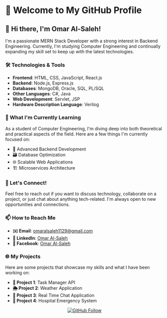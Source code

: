 # 🎉 Welcome to My GitHub Profile

## 👋 Hi there, I'm Omar Al-Saleh!

I'm a passionate MERN Stack Developer with a strong interest in Backend Engineering. Currently, I'm studying Computer Engineering and continually expanding my skill set to keep up with the latest technologies.

### 🛠️ Technologies & Tools

- **Frontend**: HTML, CSS, JavaScript, React.js
- **Backend**: Node.js, Express.js
- **Databases**: MongoDB, Oracle, SQL, PL/SQL
- **Other Languages**: C#, Java
- **Web Development**: Servlet, JSP
- **Hardware Description Language**: Verilog

### 🌱 What I'm Currently Learning

As a student of Computer Engineering, I'm diving deep into both theoretical and practical aspects of the field. Here are a few things I'm currently focused on:

- 🚀 Advanced Backend Development
- 🗃️ Database Optimization
- 🌐 Scalable Web Applications
- 🏗️ Microservices Architecture

### 💬 Let's Connect!

Feel free to reach out if you want to discuss technology, collaborate on a project, or just chat about anything tech-related. I'm always open to new opportunities and connections.

### 📫 How to Reach Me

- **✉️ Email**: [omaralsaleh1129@gmail.com](mailto:omaralsaleh1129@gmail.com)
- **💼 LinkedIn**: [Omar Al-Saleh](https://www.linkedin.com/in/omar-alsaleh-a2236424b/)
- **📘 Facebook**: [Omar Al-Saleh](https://www.facebook.com/omar.alsaleh.5)

### 🌐 My Projects

Here are some projects that showcase my skills and what I have been working on:

- **📝 Project 1**: Task Manager API
- **🌦️ Project 2**: Weather Application
- **💬 Project 3**: Real Time Chat Application
- **🏥 Project 4**: Hospital Emergency System

<p align="center">
  <a href="https://github.com/yourusername">
    <img src="https://img.shields.io/github/followers/yourusername?label=Follow&style=social" alt="GitHub Follow">
  </a>
  
  </a>
</p>
